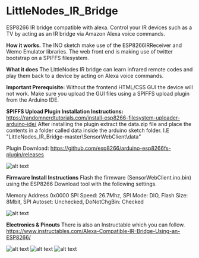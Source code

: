 # LittleNodes_IR_Bridge
ESP8266 IR bridge compatible with alexa. Control your IR devices such as a TV by acting as an IR bridge via Amazon Alexa voice commands.

**How it works.**
The INO sketch make use of the ESP8266IRReceiver and Wemo Emulator libraries.
The web front end is making use of twitter bootstrap on a SPIFFS filesystem.

**What it does**
The LittleNodes IR bridge can learn infrared remote codes and play them back to a device by acting on Alexa voice commands.

**Important Prerequisite:**
Without the frontend HTML/CSS GUI the device will not work. Make sure you upload the GUI files using a SPIFFS upload plugin from the Arduino IDE.

**SPIFFS Upload Plugin Installation Instructions:**
https://randomnerdtutorials.com/install-esp8266-filesystem-uploader-arduino-ide/
After installing the plugin extract the data.zip file and place the contents in a folder called data inside the arduino sketch folder.
I.E "LittleNodes_IR_Bridge-master\SensorWebClient\data"

Plugin Download: https://github.com/esp8266/arduino-esp8266fs-plugin/releases

![alt text](https://raw.githubusercontent.com/mailmartinviljoen/LittleNodes_IR_Bridge/master/ArduinoIDEPlugin.png)


**Firmware Install Instructions**
Flash the firmware (SensorWebClient.ino.bin) using the ESP8266 Download tool with the following settings.

Memory Address 0x0000
SPI Speed: 26.7Mhz, 
SPI Mode: DIO, 
Flash Size: 8Mbit, 
SPI Autoset: Unchecked, 
DoNotChgBin: Checked

![alt text](https://raw.githubusercontent.com/mailmartinviljoen/LittleNodes_IR_Bridge/master/ESPtoolSettings.png)

**Electronics & Pinouts**
There is also an Instructable which you can follow.
https://www.instructables.com/Alexa-Compatible-IR-Bridge-Using-an-ESP8266/



![alt text](https://raw.githubusercontent.com/mailmartinviljoen/LittleNodes_IR_Bridge/master/pinout1.jpg)
![alt text](https://raw.githubusercontent.com/mailmartinviljoen/LittleNodes_IR_Bridge/master/pinout2.jpg)
![alt text](https://raw.githubusercontent.com/mailmartinviljoen/LittleNodes_IR_Bridge/master/pinout3.jpg)








